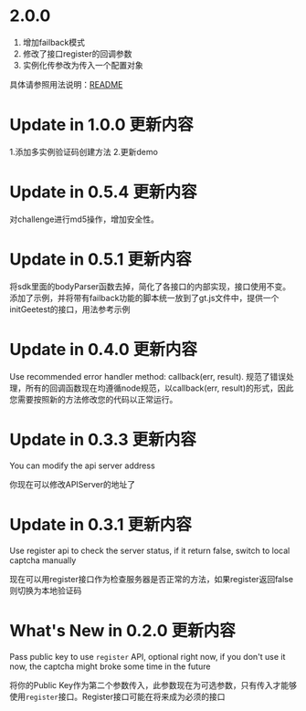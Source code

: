 # 2.0.0

1. 增加failback模式
2. 修改了接口register的回调参数
3. 实例化传参改为传入一个配置对象

具体请参照用法说明：[README](README)

# Update in 1.0.0 更新内容

1.添加多实例验证码创建方法
2.更新demo

# Update in 0.5.4 更新内容
对challenge进行md5操作，增加安全性。

# Update in 0.5.1 更新内容
将sdk里面的bodyParser函数去掉，简化了各接口的内部实现，接口使用不变。
添加了示例，并将带有failback功能的脚本统一放到了gt.js文件中，提供一个initGeetest的接口，用法参考示例

# Update in 0.4.0 更新内容
Use recommended error handler method: callback(err, result).
规范了错误处理，所有的回调函数现在均遵循node规范，以callback(err, result)的形式，因此您需要按照新的方法修改您的代码以正常运行。 

# Update in 0.3.3 更新内容
You can modify the api server address

你现在可以修改APIServer的地址了

# Update in 0.3.1 更新内容
Use register api to check the server status, if it return false, switch to local captcha manually  

现在可以用register接口作为检查服务器是否正常的方法，如果register返回false则切换为本地验证码

# What's New in 0.2.0 更新内容
Pass public key to use `register` API, optional right now, if you don't use it now, the captcha might broke some time in the future  

将你的Public Key作为第二个参数传入，此参数现在为可选参数，只有传入才能够使用`register`接口。Register接口可能在将来成为必须的接口